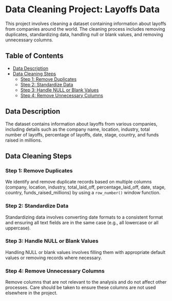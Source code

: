 # Data Cleaning Project: Layoffs Data

This project involves cleaning a dataset containing information about layoffs from companies around the world. The cleaning process includes removing duplicates, standardizing data, handling null or blank values, and removing unnecessary columns.

## Table of Contents

- [Data Description](#data-description)
- [Data Cleaning Steps](#data-cleaning-steps)
  - [Step 1: Remove Duplicates](#step-1-remove-duplicates)
  - [Step 2: Standardize Data](#step-2-standardize-data)
  - [Step 3: Handle NULL or Blank Values](#step-3-handle-null-or-blank-values)
  - [Step 4: Remove Unnecessary Columns](#step-4-remove-unnecessary-columns)

## Data Description

The dataset contains information about layoffs from various companies, including details such as the company name, location, industry, total number of layoffs, percentage of layoffs, date, stage, country, and funds raised in millions.

## Data Cleaning Steps

### Step 1: Remove Duplicates

We identify and remove duplicate records based on multiple columns (company, location, industry, total_laid_off, percentage_laid_off, date, stage, country, funds_raised_millions) by using a `row_number()` window function.

### Step 2: Standardize Data

Standardizing data involves converting date formats to a consistent format and ensuring all text fields are in the same case (e.g., all lowercase or all uppercase).

### Step 3: Handle NULL or Blank Values

Handling NULL or blank values involves filling them with appropriate default values or removing records where necessary.

### Step 4: Remove Unnecessary Columns

Remove columns that are not relevant to the analysis and do not affect other processes. Care should be taken to ensure these columns are not used elsewhere in the project.
